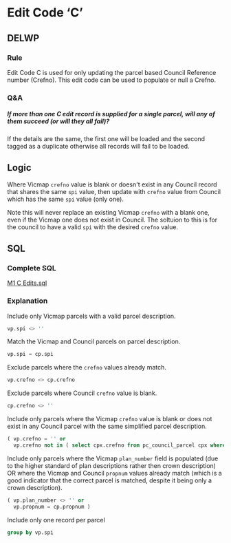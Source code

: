 # Edit Code ‘C’

## DELWP

### Rule

Edit Code C is used for only updating the parcel based Council Reference number (Crefno). This edit code can be used to populate or null a Crefno.

### Q&A

##### If more than one C edit record is supplied for a single parcel, will any of them succeed (or will they all fail)?

If the details are the same, the first one will be loaded and the second tagged as a duplicate otherwise all records will fail to be loaded.

## Logic

Where Vicmap `crefno` value is blank or doesn't exist in any Council record that shares the same `spi` value, then update with `crefno` value from Council which has the same `spi` value (only one).

Note this will never replace an existing Vicmap `crefno` with a blank one, even if the Vicmap one does not exist in Council. The soltuion to this is for the council to have a valid `spi` with the desired `crefno` value.

## SQL

### Complete SQL

[M1 C Edits.sql](https://github.com/pozi/PoziConnectConfig/blob/master/~Shared/SQL/M1%20C%20Edits.sql)

### Explanation

Include only Vicmap parcels with a valid parcel description.

```sql
vp.spi <> ''
```

Match the Vicmap and Council parcels on parcel description.

```sql
vp.spi = cp.spi
```

Exclude parcels where the `crefno` values already match.

```sql
vp.crefno <> cp.crefno
```

Exclude parcels where Council `crefno` value is blank.

```sql
cp.crefno <> ''
```

Include only parcels where the Vicmap `crefno` value is blank or does not exist in any Council parcel with the same simplified parcel description.

```sql
( vp.crefno = '' or
  vp.crefno not in ( select cpx.crefno from pc_council_parcel cpx where cpx.simple_spi = vp.simple_spi ) )
```

Include only parcels where the Vicmap `plan_number` field is populated (due to the higher standard of plan descriptions rather then crown description) OR where the Vicmap and Council `propnum` values already match (which is a good indicator that the correct parcel is matched, despite it being only a crown description).

```sql
( vp.plan_number <> '' or
  vp.propnum = cp.propnum )
```

Include only one record per parcel

```sql
group by vp.spi
```
